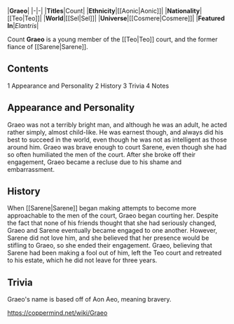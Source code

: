 |**Graeo**|
|-|-|
|**Titles**|Count|
|**Ethnicity**|[[Aonic\|Aonic]]|
|**Nationality**|[[Teo\|Teo]]|
|**World**|[[Sel\|Sel]]|
|**Universe**|[[Cosmere\|Cosmere]]|
|**Featured In**|*Elantris*|

Count **Graeo** is a young member of the [[Teo\|Teo]] court, and the former fiance of [[Sarene\|Sarene]].

## Contents

1 Appearance and Personality
2 History
3 Trivia
4 Notes


## Appearance and Personality
Graeo was not a terribly bright man, and although he was an adult, he acted rather simply, almost child-like. He was earnest though, and always did his best to succeed in the world, even though he was not as intelligent as those around him.
Graeo was brave enough to court Sarene, even though she had so often humiliated the men of the court. After she broke off their engagement, Graeo became a recluse due to his shame and embarrassment.

## History
When [[Sarene\|Sarene]] began making attempts to become more approachable to the men of the court, Graeo began courting her. Despite the fact that none of his friends thought that she had seriously changed, Graeo and Sarene eventually became engaged to one another. However, Sarene did not love him, and she believed that her presence would be stifling to Graeo, so she ended their engagement. Graeo, believing that Sarene had been making a fool out of him, left the Teo court and retreated to his estate, which he did not leave for three years.

## Trivia
Graeo's name is based off of Aon Aeo, meaning bravery.


https://coppermind.net/wiki/Graeo